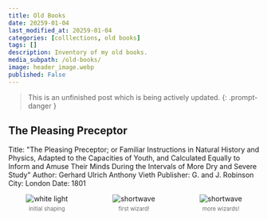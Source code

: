 ```yaml
---
title: Old Books
date: 20259-01-04
last_modified_at: 20259-01-04
categories: [colllections, old books]
tags: []
description: Inventory of my old books.
media_subpath: /old-books/
image: header_image.webp
published: False
---
```

<style>
    .grid-2x2 {
        display: grid;
        grid-template-columns: 1fr 1fr;
        grid-template-rows: auto auto;
        column-gap: 20px; /* Keep horizontal gap */
        justify-items: center;
    }
    .grid-3x2 {
        display: grid;
        grid-template-columns: 1fr 1fr 1fr;
        grid-template-rows: auto auto;
        column-gap: 20px; /* Keep horizontal gap */
        justify-items: center;
    }
    .grid-container {
        justify-items: center;
    }
    .grid-container > div {
        display: flex;
        flex-direction: column;
        align-items: center;
        height: 100%; /* Ensure the div takes full height of the grid cell */
    }
    .grid-container .image-div {    
        justify-content: flex-end; 
    }
    .grid-container img {
        width: auto;
        max-width: 100%;
        height: auto;
        object-fit: cover;
        display: block;
        margin-bottom: 5px; /* Small margin to separate the image and caption */}
    .grid-container .caption {display: block;
        text-align: center;
        font-style: normal;
        font-size: 80%;
        padding: 0;
        color: #6d6c6c;
    }
</style>

> This is an unfinished post which is being actively updated. 
{: .prompt-danger }

## The Pleasing Preceptor
Title: "The Pleasing Preceptor; or Familiar Instructions in Natural History and Physics, Adapted to the Capacities of Youth, and Calculated Equally to Inform and Amuse Their Minds During the Intervals of More Dry and Severe Study"
Author: Gerhard Ulrich Anthony Vieth
Publisher: G. and J. Robinson
City: London
Date: 1801

<div class="grid-container grid-3x2">
    <div class="image-div">
        <img src="20210822_204330.webp" alt="white light">
    </div>
    <div class="image-div">
        <img src="20210822_212033.webp" alt="shortwave">
    </div>
    <div class="image-div">
        <img src="20241012_212030.webp" alt="shortwave">
    </div>
    <div class="caption">initial shaping</div>
    <div class="caption">first wizard!</div>
    <div class="caption">more wizards!</div>
</div>